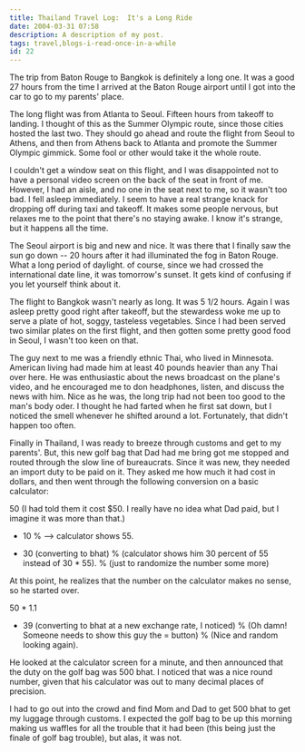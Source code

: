 ```yaml
---
title: Thailand Travel Log:  It's a Long Ride
date: 2004-03-31 07:58
description: A description of my post.
tags: travel,blogs-i-read-once-in-a-while
id: 22
---
```

The trip from Baton Rouge to Bangkok is definitely a long one.  It was a good 27 hours from the time I arrived at the Baton Rouge airport until I got into the car to go to my parents' place.

The long flight was from Atlanta to Seoul.  Fifteen hours from takeoff to landing.  I thought of this as the Summer Olympic route, since those cities hosted the last two.  They should go ahead and route the flight from Seoul to Athens, and then from Athens back to Atlanta and promote the Summer Olympic gimmick.  Some fool or other would take it the whole route.

I couldn't get a window seat on this flight, and I was disappointed not to have a personal video screen on the back of the seat in front of me.  However, I had an aisle, and no one in the seat next to me, so it wasn't too bad.  I fell asleep immediately.  I seem to have a real strange knack for dropping off during taxi and takeoff.  It makes some people nervous, but relaxes me to the point that there's no staying awake.  I know it's strange, but it happens all the time.

The Seoul airport is big and new and nice.  It was there that I finally saw the sun go down -- 20 hours after it had illuminated the fog in Baton Rouge.  What a long period of daylight.  of course, since we had crossed the international date line, it was tomorrow's sunset.  It gets kind of confusing if you let yourself think about it.

The flight to Bangkok wasn't nearly as long.  It was 5 1/2 hours.  Again I was asleep pretty good right after takeoff, but the stewardess woke me up to serve a plate of hot, soggy, tasteless vegetables.  Since I had been served two similar plates on the first flight, and then gotten some pretty good food in Seoul, I wasn't too keen on that.

The guy next to me was a friendly ethnic Thai, who lived in Minnesota.  American living had made him at least 40 pounds heavier than any Thai over here.  He was enthusiastic about the news broadcast on the plane's video, and he encouraged me to don headphones, listen, and discuss the news with him.  Nice as he was, the long trip had not been too good to the man's body oder.  I thought he had farted when he first sat down, but I noticed the smell whenever he shifted around a lot.  Fortunately, that didn't happen too often.

Finally in Thailand, I was ready to breeze through customs and get to my parents'.  But, this new golf bag that Dad had me bring got me stopped and routed through the slow line of bureaucrats.  Since it was new, they needed an import duty to be paid on it.  They asked me how much it had cost in dollars, and then went through the following conversion on a basic calculator:

50  (I had told them it cost $50.  I really have no idea what Dad paid, but I imagine it was more than that.)

+ 10 % -->  calculator shows 55.  

* 30 (converting to bhat)
%  (calculator shows him 30 percent of 55 instead of 30 * 55).
%  (just to randomize the number some more)

At this point, he realizes that the number on the calculator makes no sense, so he started over.

50 * 1.1
* 39  (converting to bhat at a new exchange rate, I noticed)
%  (Oh damn!  Someone needs to show this guy the = button)
%  (Nice and random looking again).

He looked at the calculator screen for a minute, and then announced that the duty on the golf bag was 500 bhat.  I noticed that was a nice round number, given that his calculator was out to many decimal places of precision.

I had to go out into the crowd and find Mom and Dad to get 500 bhat to get my luggage through customs.  I expected the golf bag to be up this morning making us waffles for all the trouble that it had been (this being just the finale of golf bag trouble), but alas, it was not.
